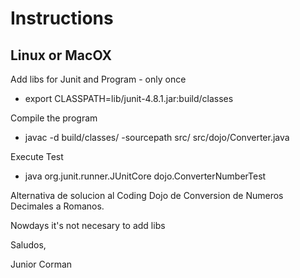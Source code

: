 # Instructions

## Linux or MacOX

Add libs for Junit and Program - only once

- export CLASSPATH=lib/junit-4.8.1.jar:build/classes

Compile the program

- javac -d build/classes/ -sourcepath src/ src/dojo/Converter.java

Execute Test

- java org.junit.runner.JUnitCore dojo.ConverterNumberTest

Alternativa de solucion al Coding Dojo de Conversion de Numeros Decimales a Romanos.

Nowdays it's not necesary to add libs

Saludos,

Junior Corman
